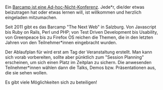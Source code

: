 Ein [Barcamp ist eine Ad-hoc-Nicht-Konferenz](http://www.barcamp.at/Was_ist_ein_BarCamp). Jede*r, die/der etwas beizutragen hat oder etwas lernen will, ist willkommen und herzlich eingeladen mitzumachen.

Seit 2011 gibt es das Barcamp "The Next Web" in Salzburg. Von Javascript bis Ruby on Rails, Perl und PHP; von Test Driven Development bis Usability, von Greenpeace bis zu Firefox OS reichen die Themen, die in den letzten Jahren von den Teilnehmer*innen eingebracht wurden.

Der Ablaufplan für wird erst am Tag der Veranstaltung erstellt. Man kann sich vorab vorbereiten, sollte aber pünktlich zum "Session Planning" erscheinen, um sich einen Platz im Zeitplan zu sichern. Die anwesenden Teilnehmer*innen wählen dann die Talks, Demos bzw. Präsentationen aus, die sie sehen wollen.

Es gibt viele Möglichkeiten sich zu beteiligen!


